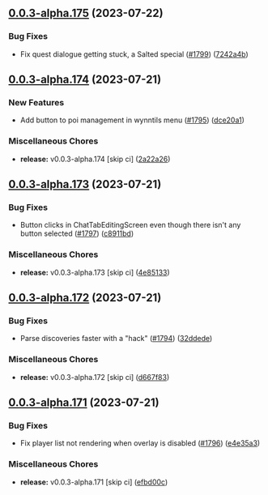 ## [0.0.3-alpha.175](https://github.com/Wynntils/Artemis/compare/v0.0.3-alpha.174...v0.0.3-alpha.175) (2023-07-22)


### Bug Fixes

* Fix quest dialogue getting stuck, a Salted special ([#1799](https://github.com/Wynntils/Artemis/issues/1799)) ([7242a4b](https://github.com/Wynntils/Artemis/commit/7242a4b0126e2eef0e44240ecfda54dec684159b))

## [0.0.3-alpha.174](https://github.com/Wynntils/Artemis/compare/v0.0.3-alpha.173...v0.0.3-alpha.174) (2023-07-21)


### New Features

* Add button to poi management in wynntils menu ([#1795](https://github.com/Wynntils/Artemis/issues/1795)) ([dce20a1](https://github.com/Wynntils/Artemis/commit/dce20a1bf67e1471cf50954ae9c0a94855205a4c))


### Miscellaneous Chores

* **release:** v0.0.3-alpha.174 [skip ci] ([2a22a26](https://github.com/Wynntils/Artemis/commit/2a22a262d13c15f10b53c15de5a53a9bf9677aa4))

## [0.0.3-alpha.173](https://github.com/Wynntils/Artemis/compare/v0.0.3-alpha.172...v0.0.3-alpha.173) (2023-07-21)


### Bug Fixes

* Button clicks in ChatTabEditingScreen even though there isn't any button selected ([#1797](https://github.com/Wynntils/Artemis/issues/1797)) ([c8911bd](https://github.com/Wynntils/Artemis/commit/c8911bdbd23228b93419803b8d9c2d492360c322))


### Miscellaneous Chores

* **release:** v0.0.3-alpha.173 [skip ci] ([4e85133](https://github.com/Wynntils/Artemis/commit/4e851336b8286c258adcb66e1b41c592196297b7))

## [0.0.3-alpha.172](https://github.com/Wynntils/Artemis/compare/v0.0.3-alpha.171...v0.0.3-alpha.172) (2023-07-21)


### Bug Fixes

* Parse discoveries faster with a "hack" ([#1794](https://github.com/Wynntils/Artemis/issues/1794)) ([32ddede](https://github.com/Wynntils/Artemis/commit/32ddede4b9650b6acfed62d827aecf359bd9a6f7))


### Miscellaneous Chores

* **release:** v0.0.3-alpha.172 [skip ci] ([d667f83](https://github.com/Wynntils/Artemis/commit/d667f83a85ec19335541676e6afd3cf1266cc8c2))

## [0.0.3-alpha.171](https://github.com/Wynntils/Artemis/compare/v0.0.3-alpha.170...v0.0.3-alpha.171) (2023-07-21)


### Bug Fixes

* Fix player list not rendering when overlay is disabled ([#1796](https://github.com/Wynntils/Artemis/issues/1796)) ([e4e35a3](https://github.com/Wynntils/Artemis/commit/e4e35a3614043bd8b4769fd83a5e850d888f2d15))


### Miscellaneous Chores

* **release:** v0.0.3-alpha.171 [skip ci] ([efbd00c](https://github.com/Wynntils/Artemis/commit/efbd00c0f95bfcd2d0ffb1a1741b95baa6b6a2e5))

